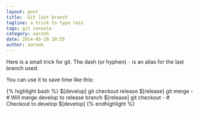 ```yaml
---
layout: post
title:  Git last branch
tagline: a trick to type less
tags: git console
category: aaronh
date: 2014-05-28 18:55
author: aaronh
---
```

Here is a small trick for git. The dash (or hyphen) `-` is an alias for the last branch used.

You can use it to save time like this:

{% highlight bash %}
$[develop] git checkout release
$[release] git merge - # Will merge develop to release branch
$[release] git checkout - # Checkout to develop
$[develop]
{% endhighlight %}


